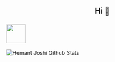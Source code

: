 <h2 align="center">Hi 👋</h2

<!--
**naown/naown** is a ✨ _special_ ✨ repository because its `README.md` (this file) appears on your GitHub profile.

Here are some ideas to get you started:

- 🔭 I’m currently working on ...
- 🌱 I’m currently learning ...
- 👯 I’m looking to collaborate on ...
- 🤔 I’m looking for help with ...
- 💬 Ask me about ...
- 📫 How to reach me: ...
- 😄 Pronouns: ...
- ⚡ Fun fact: ...
-->
### <img src="https://media.giphy.com/media/WUlplcMpOCEmTGBtBW/giphy.gif" width="50">

![Hemant Joshi Github Stats](https://github-readme-stats.vercel.app/api?username=PanJiaChen&show_icons=true&title_color=fff&icon_color=79ff97&text_color=9f9f9f&bg_color=151515&hide=["contribs"])
